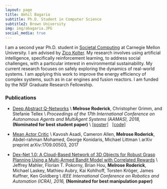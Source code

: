 ```yaml
---
layout: page
title: Akhil Bagaria
subtitle: Ph.D. Student in Computer Science
subtitle2: Brown University
img: img/abagaria.JPG
social_media: true
---
```


I am a second year Ph.D. student in
<a href="http://sc.cs.cmu.edu/" target="_blank">Societal Computing</a>
at Carnegie Mellon University.
I am advised by
<a href="http://zicokolter.com/" target="_blank">Zico Kolter</a>.
My research involves using artificial intelligence, specifically reinforcement learning, to address social challenges, with a particular interest in environmental sustainability.
My current research focuses on safely exploring the dynamics of real-world systems.
I am applying this work to improve the energy efficiency of complex systems, such as in car engines and fusion reactors.
I am funded by the NSF Graduate Research Fellowship.


### __Publications__

* <a href="https://arxiv.org/pdf/1710.00459.pdf" target="_blank">Deep Abstract Q-Networks</a> \\
__Melrose Roderick__, Christopher Grimm, and Stefanie Tellex \\
_Proceedings of the 17th International Conference on Autonomous Agents and MultiAgent Systems (AAMAS), 2018,_ __(Nominated for best student paper)__ \\
<a href="files/2018/daqn_poster.pdf" target="_blank">[poster]</a>
&nbsp;
<a href="https://github.com/chrisgrimm/deep_abstract_q_network" target="_blank">[code]</a>

* <a href="https://www.cl.uni-heidelberg.de/courses/ws17/reinforcement/AsadiETAL17.pdf" target="_blank">Mean Actor Critic</a> \\
Kavosh Asadi, Cameron Allen, __Melrose Roderick__, Abdel-rahman Mohamed, George Konidaris, Michael Littman \\
arXiv preprint arXiv:1709.00503, 2017

* <a href="http://www.brianhou.com/pubs/icra16-dexnet.pdf" target="_blank">Dex-Net  1.0:  A  Cloud-Based  Network  of  3D  Objects  for  Robust  Grasp
Planning Using a Multi-Armed Bandit Model with Correlated Rewards</a> \\
Jeffrey Mahler, Florian T. Pokorny, Brian Hou, __Melrose Roderick__, Michael Laskey, Mathieu Aubry, Kai Kohlhoff, Torsten Kr&#246;ger, James Kuffner, Ken Goldberg \\
_IEEE International Conference on Robotics and Automation (ICRA), 2016,_ __(Nominated for best manipulation paper)__

